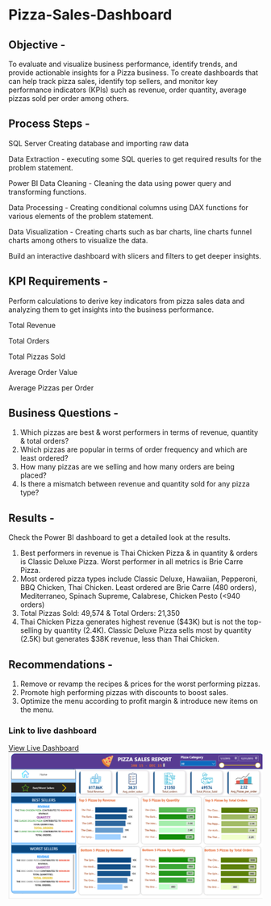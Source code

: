 # Pizza-Sales-Dashboard

## Objective -
To evaluate and visualize business performance, identify trends, and provide actionable insights for a Pizza business. To create dashboards that can help track pizza sales, identify top sellers, and monitor key performance indicators (KPIs) such as revenue, order quantity, average pizzas sold per order among others.

## Process Steps -
SQL Server
Creating database and importing raw data

Data Extraction - executing some SQL queries to get required results for the problem statement.

Power BI
Data Cleaning - Cleaning the data using power query and transforming functions.

Data Processing - Creating conditional columns using DAX functions for various elements of the problem statement.

Data Visualization - Creating charts such as bar charts, line charts funnel charts among others to visualize the data.

Build an interactive dashboard with slicers and filters to get deeper insights.

## KPI Requirements -
Perform calculations to derive key indicators from pizza sales data and analyzing them to get insights into the business performance.

Total Revenue

Total Orders

Total Pizzas Sold

Average Order Value

Average Pizzas per Order

## Business Questions -
1. Which pizzas are best & worst performers in terms of revenue, quantity & total orders?
2. Which pizzas are popular in terms of order frequency and which are least ordered?
3. How many pizzas are we selling and how many orders are being placed?
4. Is there a mismatch between revenue and quantity sold for any pizza type?

## Results -
Check the Power BI dashboard to get a detailed look at the results.
1. Best performers in revenue is Thai Chicken Pizza & in quantity & orders is Classic Deluxe Pizza. Worst performer in all metrics is Brie Carre Pizza.
2. Most ordered pizza types include Classic Deluxe, Hawaiian, Pepperoni, BBQ Chicken, Thai Chicken. Least ordered are Brie Carre (480 orders), Mediterraneo, Spinach Supreme, Calabrese, Chicken Pesto (<940 orders)
3. Total Pizzas Sold: 49,574 & Total Orders: 21,350
4. Thai Chicken Pizza generates highest revenue ($43K) but is not the top-selling by quantity (2.4K). Classic Deluxe Pizza sells most by quantity (2.5K) but generates $38K revenue, less than Thai Chicken.

## Recommendations  -
1. Remove or revamp the recipes & prices for the worst performing pizzas.
2. Promote high performing pizzas with discounts to boost sales.
3. Optimize the menu according to profit margin & introduce new items on the menu.

### Link to live dashboard
<a href="https://app.powerbi.com/view?r=eyJrIjoiNjMxOWFmN2EtZDU0Ny00M2RjLWEwYzctODBmYTM4YWMxZTIzIiwidCI6IjdiODdkYzgwLWY4MzctNGZmYS04NGM4LThhMDhkNDRiNzk5NyJ9">View Live Dashboard</a>
![Screenshot Dashboard](https://github.com/Ana9me/Pizza-Sales-Dashboard/blob/main/Screenshot%20of%20pizza%20sales%20dashboard.png)
